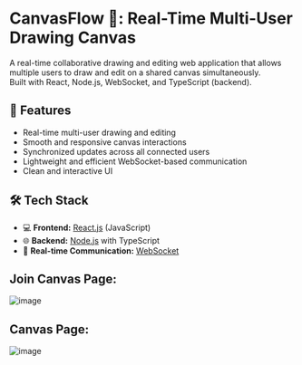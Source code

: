 # CanvasFlow 🎨: Real-Time Multi-User Drawing Canvas

A real-time collaborative drawing and editing web application that allows multiple users to draw and edit on a shared canvas simultaneously.  
Built with React, Node.js, WebSocket, and TypeScript (backend).

## 🚀 Features
- Real-time multi-user drawing and editing
- Smooth and responsive canvas interactions
- Synchronized updates across all connected users
- Lightweight and efficient WebSocket-based communication
- Clean and interactive UI

## 🛠️ Tech Stack
- 💻 **Frontend:** [React.js](https://reactjs.org/) (JavaScript)
- 🌐 **Backend:** [Node.js](https://nodejs.org/) with TypeScript
- 🔗 **Real-time Communication:** [WebSocket](https://www.npmjs.com/package/websocket)

## Join Canvas Page:
![image](https://github.com/user-attachments/assets/e6e3ccce-bae3-4d6c-9f8c-c5e6b1a5b1c7)

## Canvas Page:
![image](https://github.com/user-attachments/assets/6d20367d-f6a6-4184-8b01-ba6332a2466b)

